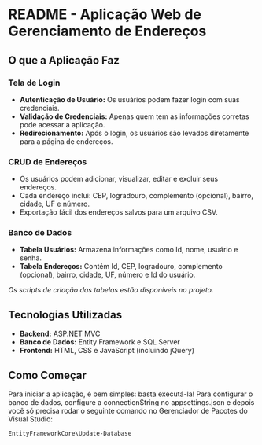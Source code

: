 # README - Aplicação Web de Gerenciamento de Endereços

## O que a Aplicação Faz

### Tela de Login
- **Autenticação de Usuário:** Os usuários podem fazer login com suas credenciais.
- **Validação de Credenciais:** Apenas quem tem as informações corretas pode acessar a aplicação.
- **Redirecionamento:** Após o login, os usuários são levados diretamente para a página de endereços.

### CRUD de Endereços
- Os usuários podem adicionar, visualizar, editar e excluir seus endereços.
- Cada endereço inclui: CEP, logradouro, complemento (opcional), bairro, cidade, UF e número.
- Exportação fácil dos endereços salvos para um arquivo CSV.

### Banco de Dados
- **Tabela Usuários:** Armazena informações como Id, nome, usuário e senha.
- **Tabela Endereços:** Contém Id, CEP, logradouro, complemento (opcional), bairro, cidade, UF, número e Id do usuário.

*Os scripts de criação das tabelas estão disponíveis no projeto.*

## Tecnologias Utilizadas
- **Backend:** ASP.NET MVC
- **Banco de Dados:** Entity Framework e SQL Server
- **Frontend:** HTML, CSS e JavaScript (incluindo jQuery)

## Como Começar
Para iniciar a aplicação, é bem simples: basta executá-la! Para configurar o banco de dados, configure a connectionString no appsettings.json e depois você só precisa rodar o seguinte comando no Gerenciador de Pacotes do Visual Studio:

```bash
EntityFrameworkCore\Update-Database
